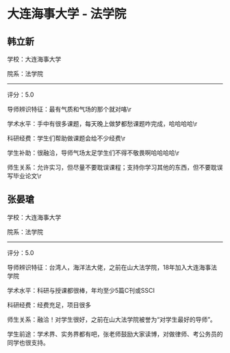 # 大连海事大学 - 法学院

## 韩立新

学校：大连海事大学

院系：法学院

* * *

评分：5.0

导师辨识特征：最有气质和气场的那个就对咯\r

学术水平：手中有很多课题，每天晚上做梦都愁课题咋完成，哈哈哈哈\r

科研经费：学生们帮助做课题会给不少经费\r

学生补助：很融洽，导师气场太足学生们不得不敬畏啊哈哈哈哈\r

师生关系：允许实习，但尽量不要耽误课程；支持你学习其他的东西，但不要耽误写毕业论文\r

## 张晏瑲

学校：大连海事大学

院系：法学院

* * *

评分：5.0

导师辨识特征：台湾人，海洋法大佬，之前在山大法学院，18年加入大连海事法学院

学术水平：科研与授课都很棒，年均至少5篇C刊或SSCI

科研经费：经费充足，项目很多

师生关系：融洽！对学生很好，之前在山大法学院被誉为“对学生最好的导师”。

学生前途：学术界、实务界都有吧，张老师鼓励大家读博，对做律师、考公务员的同学也很支持。